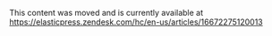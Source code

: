 This content was moved and is currently available at https://elasticpress.zendesk.com/hc/en-us/articles/16672275120013